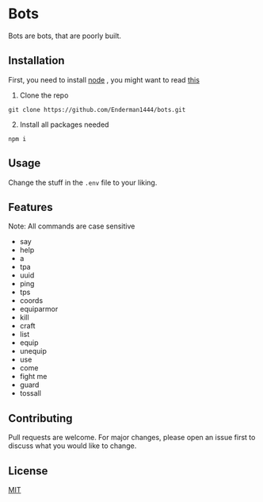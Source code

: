 # Bots

Bots are bots, that are poorly built.

## Installation

First, you need to install [node](http://nodejs.org/) , you might want to read [this](https://github.com/joyent/node/wiki/Installing-Node.js-via-package-manager)

1. Clone the repo
```
git clone https://github.com/Enderman1444/bots.git
```
2. Install all packages needed
```
npm i
```

## Usage

Change the stuff in the `.env` file to your liking.

## Features

Note: All commands are case sensitive

* say
* help
* a
* tpa
* uuid
* ping
* tps
* coords
* equiparmor
* kill
* craft
* list
* equip
* unequip
* use
* come
* fight me
* guard
* tossall

## Contributing
Pull requests are welcome. For major changes, please open an issue first to discuss what you would like to change.


## License
[MIT](https://choosealicense.com/licenses/mit/)
